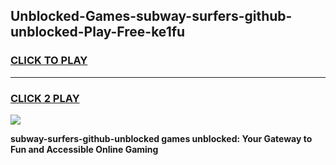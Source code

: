 
## Unblocked-Games-subway-surfers-github-unblocked-Play-Free-ke1fu
<h3>
<a href="https://premium76.site?title=subway-surfers-github-unblocked&ref=19M">CLICK TO PLAY</a></h3>
<hr>

<h3>
<a href="https://premium76.site?title=subway-surfers-github-unblocked&ref=19M">CLICK 2 PLAY</a>
  
</h3>

<a href="https://premium76.site?title=subway-surfers-github-unblocked&ref=19M"><img src="https://clearcache.store/games.png"></a>


**subway-surfers-github-unblocked games unblocked: Your Gateway to Fun and Accessible Online Gaming**

